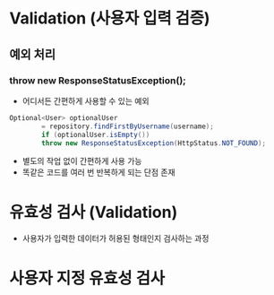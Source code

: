 # Validation (사용자 입력 검증)

## 예외 처리
### throw new ResponseStatusException();
- 어디서든 간편하게 사용할 수 있는 예외
```java
Optional<User> optionalUser
        = repository.findFirstByUsername(username);
        if (optionalUser.isEmpty())
        throw new ResponseStatusException(HttpStatus.NOT_FOUND);
```
- 별도의 작업 없이 간편하게 사용 가능
- 똑같은 코드를 여러 번 반복하게 되는 단점 존재

# 유효성 검사 (Validation)
- 사용자가 입력한 데이터가 허용된 형태인지 검사하는 과정

# 사용자 지정 유효성 검사
